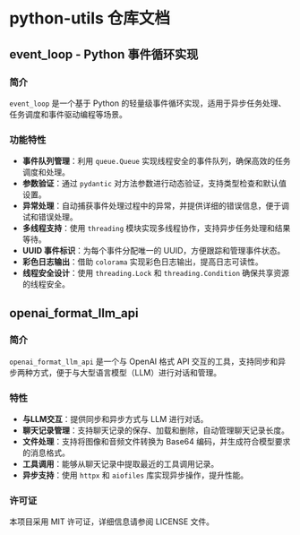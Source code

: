 
# python-utils 仓库文档
## event_loop - Python 事件循环实现
### 简介
`event_loop` 是一个基于 Python 的轻量级事件循环实现，适用于异步任务处理、任务调度和事件驱动编程等场景。
### 功能特性
- **事件队列管理**：利用 `queue.Queue` 实现线程安全的事件队列，确保高效的任务调度和处理。
- **参数验证**：通过 `pydantic` 对方法参数进行动态验证，支持类型检查和默认值设置。
- **异常处理**：自动捕获事件处理过程中的异常，并提供详细的错误信息，便于调试和错误处理。
- **多线程支持**：使用 `threading` 模块实现多线程协作，支持异步任务处理和结果等待。
- **UUID 事件标识**：为每个事件分配唯一的 UUID，方便跟踪和管理事件状态。
- **彩色日志输出**：借助 `colorama` 实现彩色日志输出，提高日志可读性。
- **线程安全设计**：使用 `threading.Lock` 和 `threading.Condition` 确保共享资源的线程安全。
## openai_format_llm_api
### 简介
`openai_format_llm_api` 是一个与 OpenAI 格式 API 交互的工具，支持同步和异步两种方式，便于与大型语言模型（LLM）进行对话和管理。
### 特性
- **与LLM交互**：提供同步和异步方式与 LLM 进行对话。
- **聊天记录管理**：支持聊天记录的保存、加载和删除，自动管理聊天记录长度。
- **文件处理**：支持将图像和音频文件转换为 Base64 编码，并生成符合模型要求的消息格式。
- **工具调用**：能够从聊天记录中提取最近的工具调用记录。
- **异步支持**：使用 `httpx` 和 `aiofiles` 库实现异步操作，提升性能。
### 许可证
本项目采用 MIT 许可证，详细信息请参阅 LICENSE 文件。
